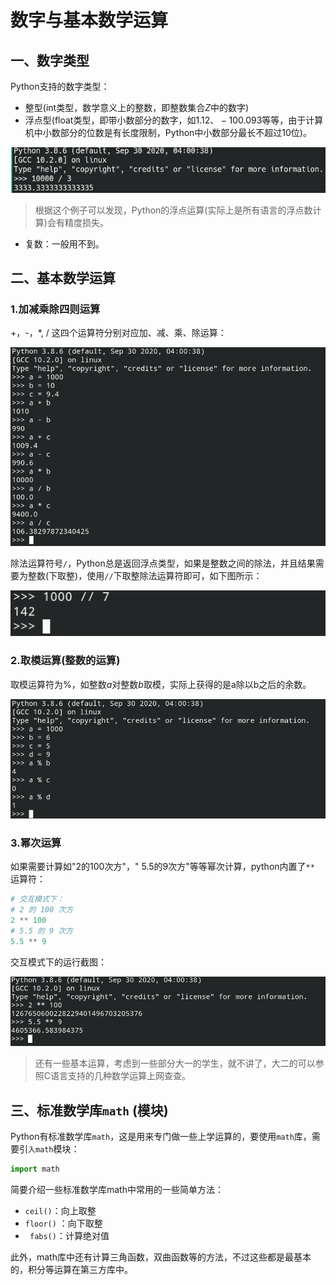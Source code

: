 # 数字与基本数学运算

## 一、数字类型

Python支持的数字类型：

+ 整型(int类型，数学意义上的整数，即整数集合$Z$中的数字)
+ 浮点型(float类型，即带小数部分的数字，如$1.12、-100.093$等等，由于计算机中小数部分的位数是有长度限制，Python中小数部分最长不超过10位)。

![](div.png)

>  根据这个例子可以发现，Python的浮点运算(实际上是所有语言的浮点数计算)会有精度损失。

+ 复数：一般用不到。



## 二、基本数学运算

### 1.加减乘除四则运算

+，-，*, / 这四个运算符分别对应加、减、乘、除运算：

<img src="plus_minus_multiply_divide.png" style="zoom:75%;" />

除法运算符号`/`，Python总是返回浮点类型，如果是整数之间的除法，并且结果需要为整数(下取整)，使用`//`下取整除法运算符即可，如下图所示：

![](floor_divide.png)

### 2.取模运算(整数的运算)

取模运算符为%，如整数$a$对整数$b$取模，实际上获得的是a除以b之后的余数。

<img src="mod.png" style="zoom:75%;" />

### 3.幂次运算

如果需要计算如"2的100次方"，" 5.5的9次方"等等幂次计算，python内置了`** `运算符：

```python
# 交互模式下：
# 2 的 100 次方
2 ** 100
# 5.5 的 9 次方
5.5 ** 9
```

交互模式下的运行截图：

 <img src="power.png" style="zoom:75%;" />

> 还有一些基本运算，考虑到一些部分大一的学生，就不讲了，大二的可以参照C语言支持的几种数学运算上网查查。



## 三、标准数学库`math` (模块)

Python有标准数学库`math`，这是用来专门做一些上学运算的，要使用`math`库，需要引`入math`模块：

```python
import math
```

简要介绍一些标准数学库math中常用的一些简单方法：

+ `ceil()`：向上取整
+ `floor()` ：向下取整
+ ` fabs()`：计算绝对值

此外，math库中还有计算三角函数，双曲函数等的方法，不过这些都是最基本的，积分等运算在第三方库中。

